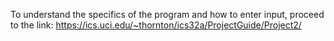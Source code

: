 To understand the specifics of the program and how to enter input, proceed to the link:
https://ics.uci.edu/~thornton/ics32a/ProjectGuide/Project2/
